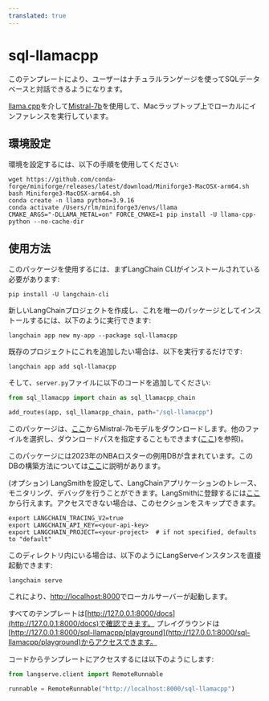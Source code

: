 ```yaml
---
translated: true
---
```


# sql-llamacpp

このテンプレートにより、ユーザーはナチュラルランゲージを使ってSQLデータベースと対話できるようになります。

[llama.cpp](https://github.com/ggerganov/llama.cpp)を介して[Mistral-7b](https://mistral.ai/news/announcing-mistral-7b/)を使用して、Macラップトップ上でローカルにインファレンスを実行しています。

## 環境設定

環境を設定するには、以下の手順を使用してください:

```shell
wget https://github.com/conda-forge/miniforge/releases/latest/download/Miniforge3-MacOSX-arm64.sh
bash Miniforge3-MacOSX-arm64.sh
conda create -n llama python=3.9.16
conda activate /Users/rlm/miniforge3/envs/llama
CMAKE_ARGS="-DLLAMA_METAL=on" FORCE_CMAKE=1 pip install -U llama-cpp-python --no-cache-dir
```

## 使用方法

このパッケージを使用するには、まずLangChain CLIがインストールされている必要があります:

```shell
pip install -U langchain-cli
```

新しいLangChainプロジェクトを作成し、これを唯一のパッケージとしてインストールするには、以下のように実行できます:

```shell
langchain app new my-app --package sql-llamacpp
```

既存のプロジェクトにこれを追加したい場合は、以下を実行するだけです:

```shell
langchain app add sql-llamacpp
```

そして、`server.py`ファイルに以下のコードを追加してください:

```python
from sql_llamacpp import chain as sql_llamacpp_chain

add_routes(app, sql_llamacpp_chain, path="/sql-llamacpp")
```

このパッケージは、[ここ](https://huggingface.co/TheBloke/Mistral-7B-Instruct-v0.1-GGUF)からMistral-7bモデルをダウンロードします。他のファイルを選択し、ダウンロードパスを指定することもできます([ここ](https://huggingface.co/TheBloke))を参照)。

このパッケージには2023年のNBAロスターの例用DBが含まれています。このDBの構築方法については[ここ](https://github.com/facebookresearch/llama-recipes/blob/main/demo_apps/StructuredLlama.ipynb)に説明があります。

(オプション) LangSmithを設定して、LangChainアプリケーションのトレース、モニタリング、デバッグを行うことができます。LangSmithに登録するには[ここ](https://smith.langchain.com/)から行えます。アクセスできない場合は、このセクションをスキップできます。

```shell
export LANGCHAIN_TRACING_V2=true
export LANGCHAIN_API_KEY=<your-api-key>
export LANGCHAIN_PROJECT=<your-project>  # if not specified, defaults to "default"
```

このディレクトリ内にいる場合は、以下のようにLangServeインスタンスを直接起動できます:

```shell
langchain serve
```

これにより、[http://localhost:8000](http://localhost:8000)でローカルサーバーが起動します。

すべてのテンプレートは[http://127.0.0.1:8000/docs](http://127.0.0.1:8000/docs)で確認できます。
プレイグラウンドは[http://127.0.0.1:8000/sql-llamacpp/playground](http://127.0.0.1:8000/sql-llamacpp/playground)からアクセスできます。

コードからテンプレートにアクセスするには以下のようにします:

```python
from langserve.client import RemoteRunnable

runnable = RemoteRunnable("http://localhost:8000/sql-llamacpp")
```
